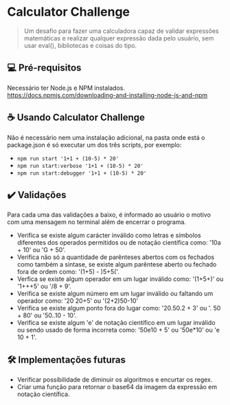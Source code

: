 # Calculator Challenge

> Um desafio para fazer uma calculadora capaz de validar expressões matemáticas e realizar qualquer expressão dada pelo usuário, sem usar eval(), bibliotecas e coisas do tipo.

## 💻 Pré-requisitos
Necessário ter Node.js e NPM instalados.
<br>https://docs.npmjs.com/downloading-and-installing-node-js-and-npm

## ☕ Usando Calculator Challenge
Não é necessário nem uma instalação adicional, na pasta onde está o package.json é só executar um dos três scripts, por exemplo:
* `npm run start '1+1 + (10-5) * 20'`
* `npm run start:verbose '1+1 + (10-5) * 20'`
* `npm run start:debugger '1+1 + (10-5) * 20'`

## ✔️ Validações

Para cada uma das validações a baixo, é informado ao usuário o motivo com uma mensagem no terminal além de encerrar o programa.
* Verifica se existe algum carácter inválido como letras e símbolos diferentes dos operados permitidos ou de notação científica como: '10a + 10' ou 'G + 50'.
* Verifica não só a quantidade de parênteses abertos com os fechados como também a sintase, se existe algum parêntese aberto ou fechado fora de ordem como: '(1+5) - )5+5('.
* Verfica se existe algum operador em um lugar inválido como: '(1+5+)' ou '1+++5' ou '/8 + 9'.
* Verifica se existe algum número em um lugar inválido ou faltando um operador como: '20 20+5' ou '(2+2)50-10'
* Verifica se existe algum ponto fora do lugar como: '20.50.2 + 3' ou '. 50 + 80' ou '50..10 - 10'.
* Verifica se existe algum 'e' de notação científico em um lugar inválido ou sendo usado de forma incorreta como: '50e10 + 5' ou '50e*10' ou 'e 10 + 1'.

## 🛠️ Implementações futuras
* Verificar possibilidade de diminuir os algoritmos e encurtar os regex.
* Criar uma função para retornar o base64 da imagem da expressão em notação científica.
